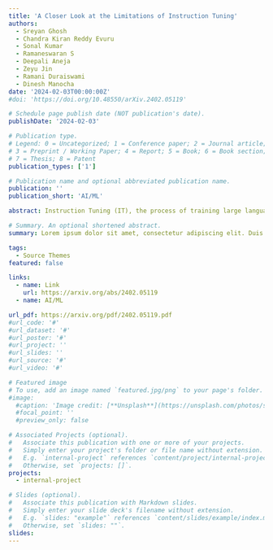 ```yaml
---
title: 'A Closer Look at the Limitations of Instruction Tuning'
authors:
  - Sreyan Ghosh
  - Chandra Kiran Reddy Evuru
  - Sonal Kumar
  - Ramaneswaran S
  - Deepali Aneja
  - Zeyu Jin 
  - Ramani Duraiswami
  - Dinesh Manocha
date: '2024-02-03T00:00:00Z'
#doi: 'https://doi.org/10.48550/arXiv.2402.05119'

# Schedule page publish date (NOT publication's date).
publishDate: '2024-02-03'

# Publication type.
# Legend: 0 = Uncategorized; 1 = Conference paper; 2 = Journal article;
# 3 = Preprint / Working Paper; 4 = Report; 5 = Book; 6 = Book section;
# 7 = Thesis; 8 = Patent
publication_types: ['1']

# Publication name and optional abbreviated publication name.
publication: ''
publication_short: 'AI/ML'

abstract: Instruction Tuning (IT), the process of training large language models (LLMs) using instruction-response pairs, has emerged as the predominant method for transforming base pre-trained LLMs into open-domain conversational agents. While IT has achieved notable success and widespread adoption, its limitations and shortcomings remain underexplored. In this paper, through rigorous experiments and an in-depth analysis of the changes LLMs undergo through IT, we reveal various limitations of IT. In particular, we show that (1) IT fails to enhance knowledge or skills in LLMs. LoRA fine-tuning is limited to learning response initiation and style tokens, and full-parameter fine-tuning leads to knowledge degradation. (2) Copying response patterns from IT datasets derived from knowledgeable sources leads to a decline in response quality. (3) Full-parameter fine-tuning increases hallucination by inaccurately borrowing tokens from conceptually similar instances in the IT dataset for generating responses. (4) Popular methods to improve IT do not lead to performance improvements over a simple LoRA fine-tuned model. Our findings reveal that responses generated solely from pre-trained knowledge consistently outperform responses by models that learn any form of new knowledge from IT on open-source datasets. We hope the insights and challenges revealed inspire future work.

# Summary. An optional shortened abstract.
summary: Lorem ipsum dolor sit amet, consectetur adipiscing elit. Duis posuere tellus ac convallis placerat. Proin tincidunt magna sed ex sollicitudin condimentum.

tags:
  - Source Themes
featured: false

links:
  - name: Link
    url: https://arxiv.org/abs/2402.05119
  - name: AI/ML

url_pdf: https://arxiv.org/pdf/2402.05119.pdf
#url_code: '#'
#url_dataset: '#'
#url_poster: '#'
#url_project: ''
#url_slides: ''
#url_source: '#'
#url_video: '#'

# Featured image
# To use, add an image named `featured.jpg/png` to your page's folder.
#image:
  #caption: 'Image credit: [**Unsplash**](https://unsplash.com/photos/s9CC2SKySJM)'
  #focal_point: ''
  #preview_only: false 

# Associated Projects (optional).
#   Associate this publication with one or more of your projects.
#   Simply enter your project's folder or file name without extension.
#   E.g. `internal-project` references `content/project/internal-project/index.md`.
#   Otherwise, set `projects: []`.
projects:
  - internal-project

# Slides (optional).
#   Associate this publication with Markdown slides.
#   Simply enter your slide deck's filename without extension.
#   E.g. `slides: "example"` references `content/slides/example/index.md`.
#   Otherwise, set `slides: ""`.
slides:
---
```


